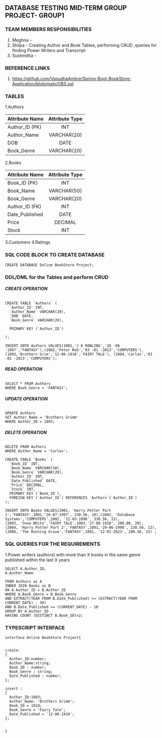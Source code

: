 ## DATABASE TESTING MID-TERM GROUP PROJECT- GROUP1

### TEAM MEMBERS RESPONSIBILITIES
1. Meghna - 
2. Shilpa - Creating Author and Book Tables, performing CRUD ,queries for finding Power Writers and Transcript
3. Sushmitha - 

### REFERENCE LINKS
1. https://github.com/VasudhaAmbre/Spring-Boot-BookStore-Application/blob/main/OBS.sql


### TABLES
1.Authors


| Attribute Name  | Attribute Type|
| ------------- |:-------------:|
| Author_ID  (PK)   | INT           |
| Author_Name   | VARCHAR(20)   |
| DOB| DATE          |
| Book_Genre    | VARCHAR(20)   |


2.Books

| Attribute Name  | Attribute Type|
| ------------- |:-------------:|
| Book_ID  (PK)   | INT           |
| Book_Name   | VARCHAR(50)   |
| Book_Genre    | VARCHAR(20)   |
| Author_ID    (FK)   | INT           |
|Date_Published | DATE|
| Price| DECIMAL         |
|Stock| INT|

3.Customers
4.Ratings



### SQL CODE BLOCK TO CREATE DATABASE
```
CREATE DATABASE Online BookStore Project;
```
### DDL/DML for the Tables and perform CRUD 
###### *****CREATE OPERATION*****
```
CREATE TABLE `Authors` (
  `Author_ID` INT,
  `Author_Name` VARCHAR(20),
  `DOB` DATE,
  `Book_Genre` VARCHAR(20),
  
  PRIMARY KEY (`Author_ID`)
  
);

INSERT INTO Authors VALUES(1001,'J K ROWLING','26 -06 -1997','FANTASY'),(1002,'Peter Rob','03 -01 -2013','COMPUTERS'),
(1003,'Brothers Grim','12-06-1918','FAIRY TALE'), (1004,'Carlos','03 -01 -2013','COMPUTERS');
```
###### *****READ OPERATION*****
```
SELECT * FROM Authors 
WHERE Book_Genre = 'FANTASY';
```
###### *****UPDATE OPERATION*****
```
UPDATE Authors 
SET Author_Name = 'Brothers Grimm'
WHERE Author_ID = 1003;
```

###### *****DELETE OPERATION*****
```
DELETE FROM Authors 
WHERE Author_Name = 'Carlos';
```
```
CREATE TABLE `Books` (
  `Book_ID` INT,
  `Book_Name` VARCHAR(50),
  `Book_Genre` VARCHAR(20),
  `Author_ID` INT,
  `Date_Published` DATE,
  `Price` DECIMAL,
  `Stock` INT,
  PRIMARY KEY (`Book_ID`),
  FOREIGN KEY (`Author_ID`) REFERENCES `Authors`(`Author_ID`)
);

INSERT INTO Books VALUES(2001, 'Harry Potter Part 1','FANTASY',1001,'26-07-1997', 230.56, 10),(2002, 'Database Systems','COMPUTERS',1002, '12-03-1998', 330.56, 15), 
(2003, 'Snow White','FAIRY TALE',1003,'27-08-1918', 200.00, 20), (2004, 'Harry Potter Part 2','FANTASY',1001,'29-06-1998', 230.56, 12), (2006, 'The Running Grave','FANTASY',1001, '12-01-2023', 280.56, 15) ;
```
### SQL QUERIES FOR THE REQUIREMENTS
1.Power writers (authors) with more than X books in the same genre published within the last X years
```
SELECT A.Author_ID,
A.Author_Name

FROM Authors as A
INNER JOIN Books as B
ON A.Author_ID = B.Author_ID
WHERE A.Book_Genre = B.Book_Genre
AND EXTRACT(YEAR FROM B.Date_Published) >= (EXTRACT(YEAR FROM CURRENT_DATE) - 30)
AND B.Date_Published >= (CURRENT_DATE) - 10
GROUP BY A.Author_ID
HAVING COUNT (DISTINCT B.Book_ID)>2;

```

### TYPESCRIPT INTERFACE
```
interface Online BookStore Project{
  

create: 
{
  Author_ID:number;
  Author_Name:string;
  Book_ID : number;
  Book_Genre : string;
  Date_Published : number;
};

insert : 
{
  Author_ID:1003;
  Author_Name: 'Brothers Grimm';
  Book_ID = 1918;
  Book_Genre = 'Fairy Tale';
  Date_Published = '12-06-1918';
};


}
```